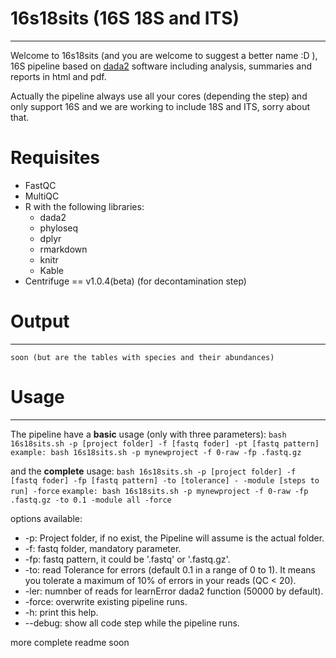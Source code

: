 # 16s18sits (16S 18S and ITS)
------------------------------------------------------------------
Welcome to 16s18sits (and you are welcome to suggest a better name :D ), 16S  pipeline based on [dada2](https://benjjneb.github.io/dada2/tutorial.html) software including analysis, summaries and reports in html and pdf.

Actually the pipeline always use all your cores (depending the step) and only support 16S and we are working to include 18S and ITS, sorry about that.

# Requisites

* FastQC
* MultiQC
* R with the following libraries:
	* dada2
	* phyloseq
	* dplyr
	* rmarkdown
	* knitr
	* Kable
* Centrifuge == v1.0.4(beta) (for decontamination step)

# Output
---------------------------------
	
    soon (but are the tables with species and their abundances)
    
# Usage
---------------------------------

The pipeline have a **basic** usage (only with three parameters):
`bash 16s18sits.sh -p [project folder] -f [fastq foder] -pt [fastq pattern]`
`example: bash 16s18sits.sh -p mynewproject -f 0-raw -fp .fastq.gz`

and the **complete** usage:
`bash 16s18sits.sh -p [project folder] -f [fastq foder] -fp [fastq pattern] -to [tolerance] - -module [steps to run] -force`
`example: bash 16s18sits.sh -p mynewproject -f 0-raw -fp .fastq.gz -to 0.1 -module all -force`

options available:

* -p: Project folder, if no exist, the Pipeline will assume is the actual folder.
* -f: fastq folder, mandatory parameter.
* -fp: fastq pattern, it could be '.fastq' or '.fastq.gz'.
* -to: read Tolerance for errors (default 0.1 in a range of 0 to 1). It means you tolerate a maximum of 10% of errors in your reads (QC < 20).
* -ler: numnber of reads for learnError dada2 function (50000 by default).
* -force: overwrite existing pipeline runs.
* -h: print this help.
* --debug: show all code step while the pipeline runs.

more complete readme soon
